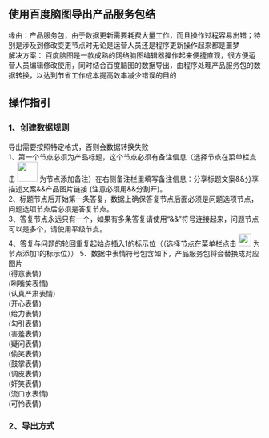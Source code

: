 ## 使用百度脑图导出产品服务包结
缘由：产品服务包，由于数据更新需要耗费大量工作，而且操作过程容易出错；特别是涉及到修改变更节点时无论是运营人员还是程序更新操作起来都是噩梦       
解决方案： 百度脑图是一款成熟的网络脑图编辑器操作起来便捷直观，很方便运营人员编辑修改使用，同时结合百度脑图的数据导出，由程序处理产品服务包的数据转换，以达到节省工作成本提高效率减少错误的目的       

## 操作指引
### 1、创建数据规则
导出需要按照特定格式，否则会数据转换失败       
1、第一个节点必须为产品标题，这个节点必须有备注信息（选择节点在菜单栏点击  <img src="https://raw.githubusercontent.com/eightfeet/xmltojson/master/src/assets/beizhu.png" width="40" />  为节点添加备注）在右侧备注栏里填写备注信息：分享标题文案&&分享描述文案&&产品图片链接 (注意必须用&&分割开)。       
2、标题节点后开始第一条答复，数据上确保答复节点后面必须是问题选项节点，问题选项节点后必须是答复节点。       
3、答复节点永远只有一个，如果有多条答复请使用“&&”符号连接起来，问题节点可以是多个，请使用平级节点。   
4、答复与问题的轮回重复起始点插入1的标示位（（选择节点在菜单栏点击  <img src="https://raw.githubusercontent.com/eightfeet/xmltojson/master/src/assets/tag.png" width="25" />  为节点添加1的标示位））
5、数据中表情符号包含如下，产品服务包将会替换成对应图片                     
    (得意表情)      
    (咧嘴笑表情)      
    (认真严肃表情)      
    (开心表情)      
    (给力表情)      
    (勾引表情)      
    (害羞表情)      
    (疑问表情)      
    (偷笑表情)      
    (鼓掌表情)      
    (调皮表情)      
    (奸笑表情)      
    (流口水表情)      
    (可怜表情)      



### 2、导出方式
